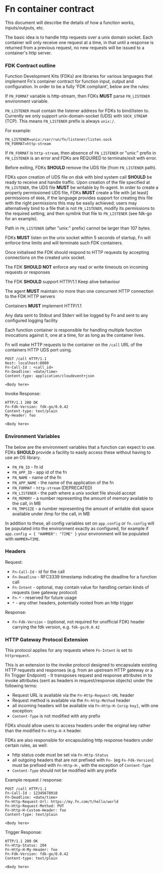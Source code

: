 # Fn container contract

This document will describe the details of how a function works, inputs/outputs, etc.

The basic idea is to handle http requests over a unix domain socket. Each
container will only receive one request at a time, in that until a response is
returned from a previous request, no new requests will be issued to a
container's http server.

### FDK Contract outline

Function Development Kits (FDKs) are libraries for various languages that implement Fn's container contract for function input, output and configuration. In order to be a fully 'FDK compliant', below are the rules:

If `FN_FORMAT` variable is http-stream, then FDKs __MUST__ parse `FN_LISTENER` environment variable.

`FN_LISTENER` must contain the listener address for FDKs to bind/listen to. Currently we only support unix-domain-socket (UDS) with `SOCK_STREAM` (TCP). This means `FN_LISTENER` prefix is always `unix:/`.

For example:

```
FN_LISTENER=unix:/var/run/fn/listener/listen.sock
FN_FORMAT=http-stream
```

If `FN_FORMAT` is `http-stream`, then absence of `FN_LISTENER` or "unix:" prefix in `FN_LISTENER` is an error and FDKs are REQUIRED to terminate/exit with error.

Before exiting, FDKs __SHOULD__ remove the UDS file (from `FN_LISTENER` path).

FDKs upon creation of UDS file on disk with bind system call __SHOULD__ be ready to receive and handle traffic. Upon creation of the file specified at `FN_LISTENER`, the UDS file __MUST__ be writable by fn-agent. In order to create a properly permissioned UDS file, FDKs __MUST__ create a file with [at least] permissions of `0666`, if the language provides support for creating this file with the right permissions this may be easily achieved; users may alternatively bind to a file that is not `FN_LISTENER`, modify its permissions to the required setting, and then symlink that file to `FN_LISTENER` (see fdk-go for an example).

Path in `FN_LISTENER` (after "unix:" prefix) cannot be larger than 107 bytes.

FDKs __MUST__ listen on the unix socket within 5 seconds of startup, Fn will enforce time limits and will terminate such FDK containers.

Once initialised the FDK should respond to HTTP requests by accepting connections on the created unix socket.

The FDK __SHOULD NOT__ enforce any read or write timeouts on incoming requests or responses

The FDK __SHOULD__ support HTTP/1.1 Keep alive behaviour

The agent __MUST__ maintain no more than one concurrent HTTP connection to the FDK HTTP servers

Containers __MUST__ implement HTTP/1.1

Any data sent to Stdout and Stderr will be logged by Fn and sent to any configured logging facility

Each function container is responsible for handling multiple function
invocations against it, one at a time, for as long as the container lives.

Fn will make HTTP requests to the container on the `/call` URL of the containers HTTP UDS port using.

```
POST /call HTTP/1.1
Host: localhost:8080
Fn-Call-Id : <call_id>
Fn-Deadline: <date/time>
Content-type: application/cloudevent+json

<Body here>
```

Invoke Response: 

```
HTTP/1.1 200 OK
Fn-Fdk-Version: fdk-go/0.0.42
Content-type: text/plain
My-Header: foo

<Body here>
```

### Environment Variables

The below are the environment variables that a function can expect to use.
FDKs __SHOULD__ provide a facility to easily access these without having to
use an OS library.

* `FN_FN_ID` - fn id
* `FN_APP_ID` - app id of the fn
* `FN_NAME` - name of the fn
* `FN_APP_NAME` - the name of the application of the fn
* `FN_FORMAT` - `http-stream` (DEPRECATED)
* `FN_LISTENER` - the path where a unix socket file should accept
* `FN_MEMORY` - a number representing the amount of memory available to the call, in MB
* `FN_TMPSIZE` - a number representing the amount of writable disk space available under /tmp for the call, in MB

In addition to these, all config variables set on `app.config` or `fn.config` will be populated into the environment exactly as configured, for example if `app.config = { "HAMMER": "TIME" }` your environment will be populated with `HAMMER=TIME`.

### Headers

Request:

* `Fn-Call-Id` - id for the call
* `Fn-Deadline` - RFC3339 timestamp indicating the deadline for a function call
* `Fn-Intent` - optional, may contain value for handling certain kinds of requests (see gateway protocol)
* `Fn-*` - reserved for future usage
* `*` - any other headers, potentially rooted from an http trigger

Response:

* `Fn-Fdk-Version` - (optional, not required for unofficial FDK) header carrying the fdk version, e.g. `fdk-go/0.0.42`

###  HTTP Gateway Protocol Extension

This protocol applies for any requests where `Fn-Intent` is set to `httprequest`. 

This is an extension to the invoke protocol designed to encapsulate existing HTTP requests and responses (e.g. from an upstream HTTP gateway or  a Fn Trigger Endpoint)  - It transposes request and response attributes in to invoke attributes (sent as headers in request/response objects) under the following terms:

* Request URL is available via the `Fn-Http-Request-URL` header
* Request method is available via the `Fn-Http-Method` header
* all incoming headers will be available via `Fn-Http-H-{orig-key}`, with one exception:
* `Content-Type` is not modified with any prefix

FDKs should allow users to access headers under the original key rather than the modified `Fn-Http-H-X` header. 

FDKs are also responsible for encapsulating http response headers under certain rules, as well:

* http status code must be set via `Fn-Http-Status`
* all outgoing headers that are not prefixed with `Fn-` (eg `Fn-Fdk-Version`) must be prefixed with `Fn-Http-H-`, with the exception of `Content-Type`
* `Content-Type` should not be modified with any prefix

Example request / response:

```
POST /call HTTP/1.1
Fn-Call-Id : 12345678910
Fn-Deadline: <date/time>
Fn-Http-Request-Url: https://my.fn.com/t/hello/world
Fn-Http-Request-Method: PUT
Fn-Http-H-Custom-Header: foo
Content-type: text/plain

<Body here>
```

Trigger Response:

```
HTTP/1.1 200 OK
Fn-Http-Status: 204
Fn-Http-H-My-Header: foo
Fn-Fdk-Version: fdk-go/0.0.42
Content-type: text/plain

<Body here>
```
